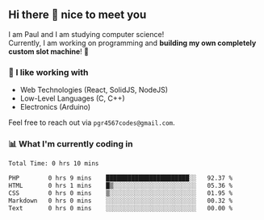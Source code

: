 ## Hi there 👋 nice to meet you

I am Paul and I am studying computer science!  
Currently, I am working on programming and **building my own completely custom slot machine**! 🎰

### 🔭 I like working with
- Web Technologies (React, SolidJS, NodeJS)
- Low-Level Languages (C, C++)
- Electronics (Arduino)

Feel free to reach out via `pgr4567codes@gmail.com`.

### 📊 What I'm currently coding in
<!--START_SECTION:waka-->

```txt
Total Time: 0 hrs 10 mins

PHP        0 hrs 9 mins    ███████████████████████░░   92.37 %
HTML       0 hrs 1 mins    █▒░░░░░░░░░░░░░░░░░░░░░░░   05.36 %
CSS        0 hrs 0 mins    ▒░░░░░░░░░░░░░░░░░░░░░░░░   01.95 %
Markdown   0 hrs 0 mins    ░░░░░░░░░░░░░░░░░░░░░░░░░   00.32 %
Text       0 hrs 0 mins    ░░░░░░░░░░░░░░░░░░░░░░░░░   00.00 %
```

<!--END_SECTION:waka-->
